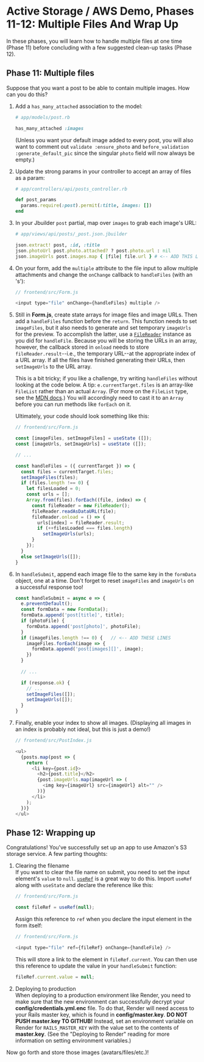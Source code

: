 # Active Storage / AWS Demo, Phases 11-12: Multiple Files And Wrap Up

In these phases, you will learn how to handle multiple files at one time (Phase
11) before concluding with a few suggested clean-up tasks (Phase 12).

## Phase 11: Multiple files

Suppose that you want a post to be able to contain multiple images. How can you
do this?

1. Add a `has_many_attached` association to the model:

   ```rb
   # app/models/post.rb
   
   has_many_attached :images
   ```

   (Unless you want your default image added to every post, you will also want
   to comment out `validate :ensure_photo` and `before_validation
   :generate_default_pic` since the singular `photo` field will now always be
   empty.)

2. Update the strong params in your controller to accept an array of files as a
   param:

   ```rb
   # app/controllers/api/posts_controller.rb
   
   def post_params
     params.require(:post).permit(:title, images: [])
   end
   ```

3. In your Jbuilder `post` partial, map over `images` to grab each image's URL:

   ```rb
   # app/views/api/posts/_post.json.jbuilder

   json.extract! post, :id, :title
   json.photoUrl post.photo.attached? ? post.photo.url : nil
   json.imageUrls post.images.map { |file| file.url } # <-- ADD THIS LINE
   ```

4. On your form, add the `multiple` attribute to the file input to allow
   multiple attachments and change the `onChange` callback to `handleFiles`
   (with an 's'):

   ```js
   // frontend/src/Form.js

   <input type="file" onChange={handleFiles} multiple />
   ```

5. Still in __Form.js__, create state arrays for image files and image URLs.
   Then add a `handleFiles` function before the `return`. This function needs to
   set `imageFiles`, but it also needs to generate and set temporary `imageUrls`
   for the preview. To accomplish the latter, use a [`FileReader`] instance as
   you did for `handleFile`. Because you will be storing the URLs in an array,
   however, the callback stored in `onload` needs to store
   `fileReader.result`--i.e., the temporary URL--at the appropriate index of a
   URL array. If all the files have finished generating their URLs, then
   `setImageUrls` to the URL array.

   This is a bit tricky; if you like a challenge, try writing `handleFiles`
   without looking at the code below. A tip: `e.currentTarget.files` is an
   array-like `FileList` rather than an actual `Array`. (For more on the
   `FileList` type, see the [MDN docs][filelist].) You will accordingly need to
   cast it to an `Array` before you can run methods like `forEach` on it.

   Ultimately, your code should look something like this:

   ```js
   // frontend/src/Form.js

   const [imageFiles, setImageFiles] = useState ([]);
   const [imageUrls, setImageUrls] = useState ([]);

   // ...

   const handleFiles = ({ currentTarget }) => {
     const files = currentTarget.files;
     setImageFiles(files);
     if (files.length !== 0) {
       let filesLoaded = 0;
       const urls = [];
       Array.from(files).forEach((file, index) => {
         const fileReader = new FileReader();
         fileReader.readAsDataURL(file);
         fileReader.onload = () => {
           urls[index] = fileReader.result;
           if (++filesLoaded === files.length)
             setImageUrls(urls);
         }
       });
     }
     else setImageUrls([]);
   }
   ```

6. In `handleSubmit`, append each image file to the same key in the `formData`
   object, one at a time. Don't forget to reset `imageFiles` and `imageUrls` on
   a successful response too!

   ```js
   const handleSubmit = async e => {
     e.preventDefault();
     const formData = new FormData();
     formData.append('post[title]', title);
     if (photoFile) {
       formData.append('post[photo]', photoFile);
     }
     if (imageFiles.length !== 0) {   // <-- ADD THESE LINES
       imageFiles.forEach(image => {
         formData.append('post[images][]', image);
       })
     }
     
     // ...

     if (response.ok) {
       // ...
       setImageFiles([]);
       setImageUrls([]);
     }
   }
   ```

7. Finally, enable your index to show all images. (Displaying all images in an
   index is probably not ideal, but this is just a demo!)

   ```js
   // frontend/src/PostIndex.js

   <ul>
     {posts.map(post => {
       return (
         <li key={post.id}>
           <h2>{post.title}</h2>
           {post.imageUrls.map(imageUrl => (
             <img key={imageUrl} src={imageUrl} alt="" />
           ))}
         </li>
       );
     })}
   </ul>
   ```

[`FileReader`]: https://developer.mozilla.org/en-US/docs/Web/API/FileReader
[filelist]: https://developer.mozilla.org/en-US/docs/Web/API/FileList

## Phase 12: Wrapping up

Congratulations! You've successfully set up an app to use Amazon's S3 storage
service. A few parting thoughts:

1. Clearing the filename  
   If you want to clear the file name on submit, you need to set the input
   element's `value` to `null`. [`useRef`] is a great way to do this. Import
   `useRef` along with `useState` and declare the reference like this:

   ```js
   // frontend/src/Form.js

   const fileRef = useRef(null);
   ```

   Assign this reference to `ref` when you declare the input element in the form
   itself:

   ```js
   // frontend/src/Form.js

   <input type="file" ref={fileRef} onChange={handleFile} />
   ```

   This will store a link to the element in `fileRef.current`. You can then use
   this reference to update the value in your `handleSubmit` function:

   ```js
   fileRef.current.value = null;
   ```

2. Deploying to production  
   When deploying to a production environment like Render, you need to make sure
   that the new environment can successfully decrypt your
   __config/credentials.yml.enc__ file. To do that, Render will need access to
   your Rails master key, which is found in __config/master.key__. **DO NOT PUSH
   __master.key__ TO GITHUB!** Instead, set an environment variable on
   Render for `RAILS_MASTER_KEY` with the value set to the contents of
   __master.key__. (See the "Deploying to Render" reading for more information
   on setting environment variables.)

Now go forth and store those images (avatars/files/etc.)!

[`useRef`]: https://reactjs.org/docs/hooks-reference.html#useref